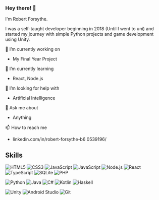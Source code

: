 ### Hey there! 👋
I'm Robert Forsythe.

I was a self-taught developer beginning in 2018 (Until I went to uni) and started my journey with simple Python projects and game development using Unity.

🔭 I’m currently working on
- My Final Year Project

🌱 I’m currently learning
- React, Node.js

🤔 I’m looking for help with
- Artificial Intelligence
  
💬 Ask me about
- Anything

📫 How to reach me
- linkedin.com/in/robert-forsythe-b6 0539196/

## Skills
![HTML5](https://img.shields.io/badge/HTML5-orange?style=flat-square&logo=html5)
![CSS3](https://img.shields.io/badge/CSS3-blue?style=flat-square&logo=css3)
![JavaScript](https://img.shields.io/badge/JavaScript-yellow?style=flat-square&logo=javascript&logoColor=black)
![JavaScript](https://img.shields.io/badge/Bootstrap-purple?style=flat-square&logo=javascript&logoColor=white)
![Node.js](https://img.shields.io/badge/Node.js-339933?style=flat-square&logo=node.js&logoColor=black)
![React](https://img.shields.io/badge/React-61DAFB?style=flat-square&logo=react&logoColor=white)
![TypeScript](https://img.shields.io/badge/TypeScript-007ACC?style=flat-square&logo=typescript&logoColor=white)
![SQLite](https://img.shields.io/badge/sqlite-%2307405e.svg?style=flat-square&logo=sqlite&logoColor=white)
![PHP](https://img.shields.io/badge/PHP-777BB4?style=flat-square&logo=php&logoColor=white)


![Python](https://img.shields.io/badge/Python-3776AB?style=flat-square&logo=python&logoColor=white)
![Java](https://img.shields.io/badge/Java-007396?style=flat-square&logo=openjdk)
![C#](https://img.shields.io/badge/c-%2300599C.svg?style=flat-square&logo=c&logoColor=white)
![Kotlin](https://img.shields.io/badge/Kotlin-lightblue?style=flat-square&logo=kotlin&logoColour=blue)
![Haskell](https://img.shields.io/badge/Haskell-5e5086?style=flat-square&logo=haskell&logoColor=white)


![Unity](https://img.shields.io/badge/Unity-000000?style=flat-square&logo=unity)
![Android Studio](https://img.shields.io/badge/Android_Studio-3DDC84?style=flat-square&logo=android-studio)
![Git](https://img.shields.io/badge/Git-F05032?style=flat-square&logo=git)





